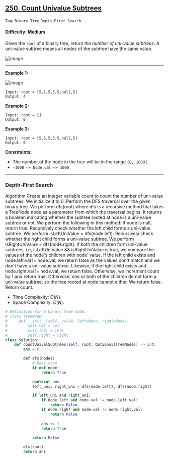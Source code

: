 ## [250. Count Univalue Subtrees](https://leetcode.com/problems/count-univalue-subtrees/)

```Tag```: ```Binary Tree``` ```Depth-First Search```

#### Difficulty: Medium

Given the ```root``` of a binary tree, return _the number of uni-value subtrees_. A uni-value subtree means all nodes of the subtree have the same value.

![image](https://github.com/quananhle/Python/assets/35042430/dc40ef5c-a8b2-4c56-a8e9-8ceaf3da9fc5)

---

__Example 1:__

![image](https://assets.leetcode.com/uploads/2020/08/21/unival_e1.jpg)
```
Input: root = [5,1,5,5,5,null,5]
Output: 4
```

__Example 2:__
```
Input: root = []
Output: 0
```

__Example 3:__
```
Input: root = [5,5,5,5,5,null,5]
Output: 6
```

__Constraints:__

- The number of the node in the tree will be in the range ```[0, 1000]```.
- ```-1000 <= Node.val <= 1000```

---

### Depth-First Search

Algorithm
Create an integer variable count to count the number of uni-value subtrees. We initialize it to 0.
Perform the DFS traversal over the given binary tree. We perform dfs(root) where dfs is a recursive method that takes a TreeNode node as a parameter from which the traversal begins. It returns a boolean indicating whether the subtree rooted at node is a uni-value subtree or not. We perform the following in this method:
If node is null, return true.
Recursively check whether the left child forms a uni-value subtree. We perform isLeftUniValue = dfs(node.left).
Recursively check whether the right child forms a uni-value subtree. We perform isRightUniValue = dfs(node.right).
If both the children form uni-value subtrees, i.e, isLeftUniValue && isRightUniValue is true, we compare the values of the node's children with node' value. If the left child exists and node.left.val != node.val, we return false as the values don't match and we don't have a uni-value subtree. Likewise, if the right child exists and node.right.val != node.val, we return false. Otherwise, we increment count by 1 and return true.
Otherwise, one or both of the children do not form a uni-value subtree, so the tree rooted at node cannot either. We return false.
Return count.

- Time Complexity: $O(N)$.
- Space Complexity: $O(N)$.

```Python
# Definition for a binary tree node.
# class TreeNode:
#     def __init__(self, val=0, left=None, right=None):
#         self.val = val
#         self.left = left
#         self.right = right
class Solution:
    def countUnivalSubtrees(self, root: Optional[TreeNode]) -> int:
        ans = 0

        def dfs(node):
            # Base case
            if not node:
                return True

            nonlocal ans
            left_uni, right_uni = dfs(node.left), dfs(node.right)

            if left_uni and right_uni:
                if node.left and node.val != node.left.val:
                    return False
                if node.right and node.val != node.right.val:
                    return False
                
                ans += 1
                return True
            
            return False

        dfs(root)
        return ans
```
